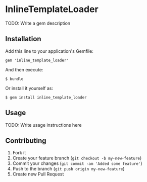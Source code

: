 # InlineTemplateLoader

TODO: Write a gem description

## Installation

Add this line to your application's Gemfile:

    gem 'inline_template_loader'

And then execute:

    $ bundle

Or install it yourself as:

    $ gem install inline_template_loader

## Usage

TODO: Write usage instructions here

## Contributing

1. Fork it
2. Create your feature branch (`git checkout -b my-new-feature`)
3. Commit your changes (`git commit -am 'Added some feature'`)
4. Push to the branch (`git push origin my-new-feature`)
5. Create new Pull Request
